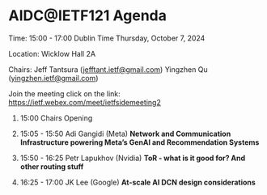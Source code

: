 # AIDC@IETF121 Agenda

Time: 15:00 - 17:00 Dublin Time Thursday, October 7, 2024

Location: Wicklow Hall 2A

Chairs: Jeff Tantsura (jefftant.ietf@gmail.com) Yingzhen Qu (yingzhen.ietf@gmail.com)


Join the meeting click on the link: https://ietf.webex.com/meet/ietfsidemeeting2



1. 15:00
Chairs
Opening



2. 15:05 - 15:50
Adi Gangidi (Meta)
**Network and Communication Infrastructure powering Meta’s GenAI and Recommendation Systems**



3. 15:50 - 16:25
Petr Lapukhov (Nvidia)
**ToR - what is it good for? And other routing stuff**



4. 16:25 - 17:00
JK Lee (Google)
**At-scale AI DCN design considerations**
